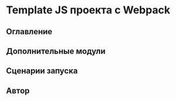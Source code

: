 # Template JS проекта с Webpack

## Оглавление

## Дополнительные модули

## Сценарии запуска

## Автор
